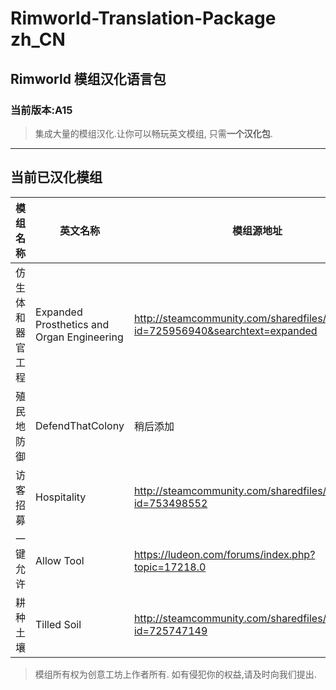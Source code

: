 # Rimworld-Translation-Package zh_CN
## Rimworld 模组汉化语言包
### 当前版本:A15
> 集成大量的模组汉化.让你可以畅玩英文模组, 只需**一个汉化包**.


----------


## 当前已汉化模组
模组名称 | 英文名称 | 模组源地址
-----|------|----
仿生体和器官工程    | Expanded Prosthetics and Organ Engineering    | http://steamcommunity.com/sharedfiles/filedetails/?id=725956940&searchtext=expanded
殖民地防御    | DefendThatColony    | 稍后添加
访客招募    | Hospitality    | http://steamcommunity.com/sharedfiles/filedetails/?id=753498552
一键允许    | Allow Tool   | https://ludeon.com/forums/index.php?topic=17218.0
耕种土壤    | Tilled Soil    | http://steamcommunity.com/sharedfiles/filedetails/?id=725747149

>模组所有权为创意工坊上作者所有.
如有侵犯你的权益,请及时向我们提出.